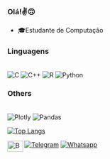
### Olá!✌️🙃
- 🎓Estudante de Computação

### Linguagens
 
<div style="display: inline_block"><br/>
<img align="center" alt="C" src="https://img.shields.io/badge/C-00599C?style=for-the-badge&logo=c&logoColor=white" />
<img align="center" alt="C++" src="https://img.shields.io/badge/C%2B%2B-00599C?style=for-the-badge&logo=c%2B%2B&logoColor=white" />
<img align="center" alt="R" src="https://img.shields.io/badge/R-276DC3?style=for-the-badge&logo=r&logoColor=white" />
<img align="center" alt="Python" src="https://img.shields.io/badge/python-3670A0?style=for-the-badge&logo=python&logoColor=ffdd54" />
<!-- <img align= "center" alt="Apache Spark" src= "https://img.shields.io/badge/Apache%20Spark-FDEE21?style=flat-square&logo=apachespark&logoColor=black" /> -->
</div>

### Others

<div style="display: inline_block"><br/>
<img align="center" alt="Plotly" src="https://img.shields.io/badge/Plotly-%233F4F75.svg?style=for-the-badge&logo=plotly&logoColor=white" />
<img align="center" alt="Pandas" src="https://img.shields.io/badge/pandas-%23150458.svg?style=for-the-badge&logo=pandas&logoColor=white" />
</div>

[![Top Langs](https://github-readme-stats.vercel.app/api/top-langs/?username=Isabelle-Matos&layout=compact&theme=cobalt)](https://github.com/anuraghazra/github-readme-stats)


[![Telegram](https://img.shields.io/badge/Telegram-2CA5E0?style=for-the-badge&logo=telegram&logoColor=white)](https://t.me/+5531997038883)
[![Whatsapp](https://img.shields.io/badge/WhatsApp-25D366?style=for-the-badge&logo=whatsapp&logoColor=white)](https://wa.me/5531997038883)
<a href="https://www.beecrowd.com.br/judge/pt/profile/484619" target="blank"><img align="left" src="https://www.beecrowd.com.br/judge/favicon.ico?1635097036" alt="Beecrowd-Lucas-Marcuzo" height="25" width="35" />


